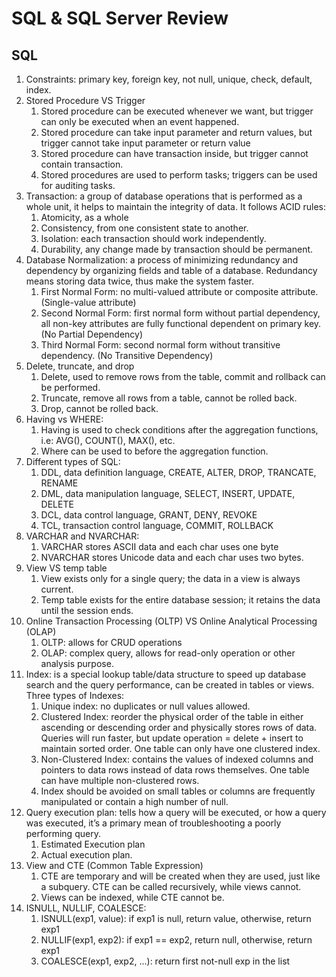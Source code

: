 # SQL & SQL Server Review

## SQL
1. Constraints: primary key, foreign key, not null, unique, check, default, index.
2. Stored Procedure VS Trigger
    1. Stored procedure can be executed whenever we want, but trigger can only be executed when an event happened.
    2.	Stored procedure can take input parameter and return values, but trigger cannot take input parameter or return value
    3.	Stored procedure can have transaction inside, but trigger cannot contain transaction.
    4.	Stored procedures are used to perform tasks; triggers can be used for auditing tasks.
3.	Transaction: a group of database operations that is performed as a whole unit, it helps to maintain the integrity of data. It follows ACID rules:
    1.	Atomicity, as a whole
    2.	Consistency, from one consistent state to another.
    3.	Isolation: each transaction should work independently.
    4.	Durability, any change made by transaction should be permanent.
4. 	Database Normalization: a process of minimizing redundancy and dependency by organizing fields and table of a database. Redundancy means storing data twice, thus make the system faster.
    1.	First Normal Form: no multi-valued attribute or composite attribute. (Single-value attribute)
    2.	Second Normal Form: first normal form without partial dependency, all non-key attributes are fully functional dependent on primary key. (No Partial Dependency)
    3.	Third Normal Form: second normal form without transitive dependency. (No Transitive Dependency)
5. 	Delete, truncate, and drop
    1.	Delete, used to remove rows from the table, commit and rollback can be performed.
    2.	Truncate, remove all rows from a table, cannot be rolled back.
    3.	Drop, cannot be rolled back.
6.	Having vs WHERE: 
    1. Having is used to check conditions after the aggregation functions, i.e: AVG(), COUNT(), MAX(), etc. 
    2. Where can be used to before the aggregation function.
7.	Different types of SQL:
    1.	DDL, data definition language, CREATE, ALTER, DROP, TRANCATE, RENAME
    2.	DML, data manipulation language, SELECT, INSERT, UPDATE, DELETE
    3.	DCL, data control language, GRANT, DENY, REVOKE
    4.	TCL, transaction control language, COMMIT, ROLLBACK  
8.	VARCHAR and NVARCHAR:
    1. VARCHAR stores ASCII data and each char uses one byte
    2. NVARCHAR stores Unicode data and each char uses two bytes.
9.	View VS temp table
    1.	View exists only for a single query; the data in a view is always current.
    2.	Temp table exists for the entire database session; it retains the data until the session ends.
10.	Online Transaction Processing (OLTP) VS Online Analytical Processing (OLAP)
    1.	OLTP: allows for CRUD operations
    2.	OLAP: complex query, allows for read-only operation or other analysis purpose.
11.	Index: is a special lookup table/data structure to speed up database search and the query performance, can be created in tables or views. Three types of Indexes:
    1.	Unique index: no duplicates or null values allowed.
    2.	Clustered Index: reorder the physical order of the table in either ascending or descending order and physically stores rows of data. Queries will run faster, but update operation = delete + insert to maintain sorted order.  One table can only have one clustered index.
    3.	Non-Clustered Index: contains the values of indexed columns and pointers to data rows instead of data rows themselves. One table can have multiple non-clustered rows. 
    4.	Index should be avoided on small tables or columns are frequently manipulated or contain a high number of null.
12.	Query execution plan: tells how a query will be executed, or how a query was executed, it’s a primary mean of troubleshooting a poorly performing query.
    1.	Estimated Execution plan
    2.	Actual execution plan.    
13. View and CTE (Common Table Expression)
    1. CTE are temporary and will be created when they are used, just like a subquery. CTE can be called recursively, while views cannot.
    2. Views can be indexed, while CTE cannot be.
14. ISNULL, NULLIF, COALESCE:
    1. ISNULL(exp1, value): if exp1 is null, return value, otherwise, return exp1
    2. NULLIF(exp1, exp2): if exp1 == exp2, return null, otherwise, return exp1
    3. COALESCE(exp1, exp2, ...): return first not-null exp in the list 





 


